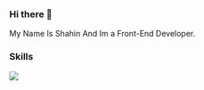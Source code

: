 ### Hi there 👋

My Name Is Shahin And Im a Front-End Developer.

### Skills

<img src='https://img.icons8.com/?size=512&id=20909&format=png'/>
